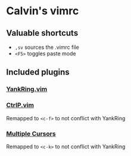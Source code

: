 # Calvin's vimrc

## Valuable shortcuts

* `,sv` sources the .vimrc file
* `<F5>` toggles paste mode

## Included plugins

### [YankRing.vim](https://github.com/vim-scripts/YankRing.vim)

### [CtrlP.vim](https://github.com/kien/ctrlp.vim)

Remapped to `<c-f>` to not conflict with YankRing

### [Multiple Cursors](https://github.com/terryma/vim-multiple-cursors)

Remapped to `<c-k>` to not conflict with YankRing
